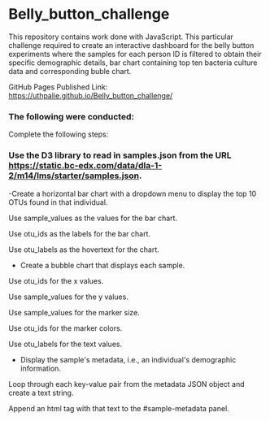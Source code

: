 # Belly_button_challenge
This repository contains work done with JavaScript. This particular challenge required to create an interactive dashboard for the belly button experiments where the samples for each person ID is filtered to obtain their specific demographic details, bar chart containing top ten bacteria culture data and corresponding buble chart.

GitHub Pages Published Link: https://uthpalie.github.io/Belly_button_challenge/

### The following were conducted:

Complete the following steps:

### Use the D3 library to read in samples.json from the URL https://static.bc-edx.com/data/dla-1-2/m14/lms/starter/samples.json.

-Create a horizontal bar chart with a dropdown menu to display the top 10 OTUs found in that individual.

Use sample_values as the values for the bar chart.

Use otu_ids as the labels for the bar chart.

Use otu_labels as the hovertext for the chart.

- Create a bubble chart that displays each sample.

Use otu_ids for the x values.

Use sample_values for the y values.

Use sample_values for the marker size.

Use otu_ids for the marker colors.

Use otu_labels for the text values.

- Display the sample's metadata, i.e., an individual's demographic information.

Loop through each key-value pair from the metadata JSON object and create a text string.

Append an html tag with that text to the #sample-metadata panel.


